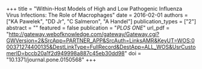 +++
title = "Within-Host Models of High and Low Pathogenic Influenza Virus Infections: The Role of Macrophages"
date = 2016-02-01
authors = ["KA Pawelek", "DD Jr", "C Salmeron", "A Handel"]
publication_types = ["2"]
abstract = ""
featured = false
publication = "*PLOS ONE*"
url_pdf = "http://gateway.webofknowledge.com/gateway/Gateway.cgi?GWVersion=2&SrcApp=PARTNER_APP&SrcAuth=LinksAMR&KeyUT=WOS:000371274400135&DestLinkType=FullRecord&DestApp=ALL_WOS&UsrCustomerID=bccb20a1f2d949998a887c45eb30dd98"
doi = "10.1371/journal.pone.0150568"
+++

